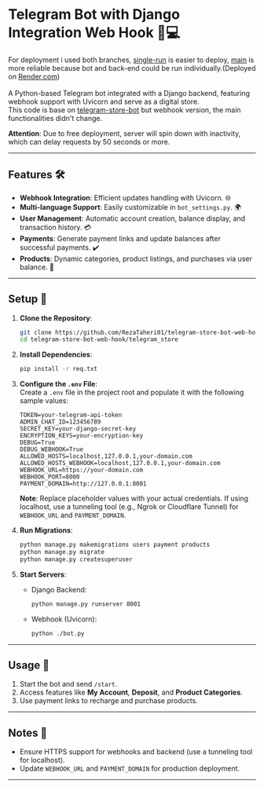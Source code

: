 
# Telegram Bot with Django Integration Web Hook 📢💻  

For deployment i used both branches, [single-run](https://github.com/RezaTaheri01/telegram-store-bot-web-hook/tree/single-run) is easier to deploy, [main](https://github.com/RezaTaheri01/telegram-store-bot-web-hook/tree/main) is more reliable because bot and back-end could be run individually.(Deployed on [Render.com](https://render.com/))
</br></br>
A Python-based Telegram bot integrated with a Django backend, featuring webhook support with Uvicorn and serve as a digital store.  
This code is base on [telegram-store-bot](https://github.com/RezaTaheri01/telegram-store-bot) but webhook version, the main functionalities didn't change.

**Attention**: Due to free deployment, server will spin down with inactivity, which can delay requests by 50 seconds or more.

---

## Features 🛠️  

- **Webhook Integration**: Efficient updates handling with Uvicorn. 🌐  
- **Multi-language Support**: Easily customizable in `bot_settings.py`. 🌍  
- **User Management**: Automatic account creation, balance display, and transaction history. 💳  
- **Payments**: Generate payment links and update balances after successful payments. ✔️  
- **Products**: Dynamic categories, product listings, and purchases via user balance. 🛒  

---

## Setup 🚀  

1. **Clone the Repository**:  
   ```bash
   git clone https://github.com/RezaTaheri01/telegram-store-bot-web-hook.git
   cd telegram-store-bot-web-hook/telegram_store
   ```

2. **Install Dependencies**:  
   ```bash
   pip install -r req.txt
   ```

3. **Configure the `.env` File**:  
   Create a `.env` file in the project root and populate it with the following sample values:  
   ```env
   TOKEN=your-telegram-api-token
   ADMIN_CHAT_ID=123456789
   SECRET_KEY=your-django-secret-key
   ENCRYPTION_KEYS=your-encryption-key
   DEBUG=True
   DEBUG_WEBHOOK=True
   ALLOWED_HOSTS=localhost,127.0.0.1,your-domain.com
   ALLOWED_HOSTS_WEBHOOK=localhost,127.0.0.1,your-domain.com
   WEBHOOK_URL=https://your-domain.com
   WEBHOOK_PORT=8000
   PAYMENT_DOMAIN=http://127.0.0.1:8001
   ```

   **Note**: Replace placeholder values with your actual credentials. If using localhost, use a tunneling tool (e.g., Ngrok or Cloudflare Tunnel) for `WEBHOOK_URL` and `PAYMENT_DOMAIN`.  

4. **Run Migrations**:  
   ```bash
   python manage.py makemigrations users payment products
   python manage.py migrate
   python manage.py createsuperuser
   ```

5. **Start Servers**:  
   - Django Backend:  
     ```bash
     python manage.py runserver 8001
     ```  
   - Webhook (Uvicorn):  
     ```bash
     python ./bot.py
     ```

---

## Usage 💬  

1. Start the bot and send `/start`.  
2. Access features like **My Account**, **Deposit**, and **Product Categories**.  
3. Use payment links to recharge and purchase products.  

---

## Notes 📝  

- Ensure HTTPS support for webhooks and backend (use a tunneling tool for localhost).  
- Update `WEBHOOK_URL` and `PAYMENT_DOMAIN` for production deployment.  

--- 
